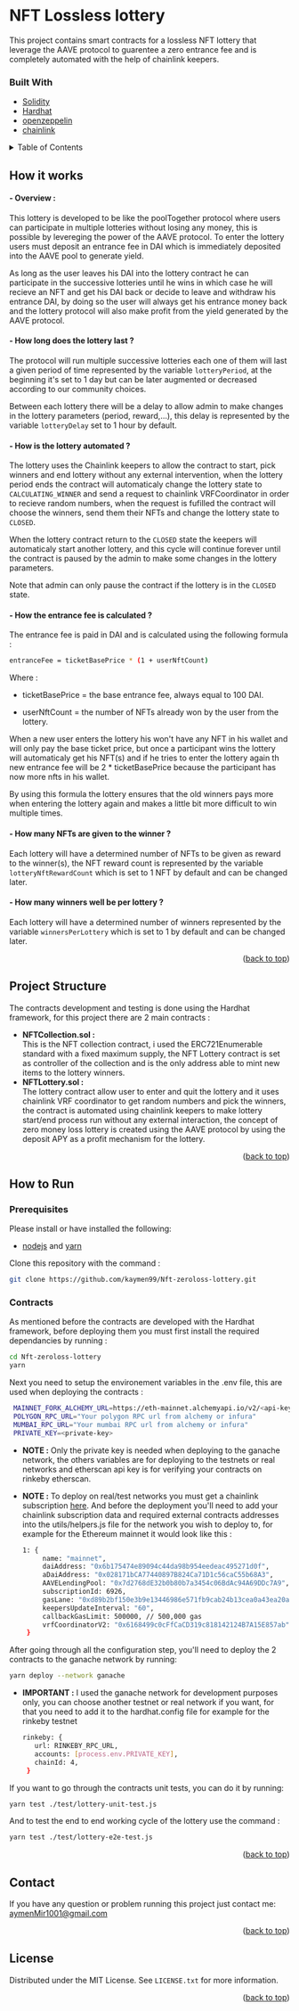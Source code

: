<div id="top"></div>

<!-- ABOUT THE PROJECT -->

# NFT Lossless lottery

This project contains smart contracts for a lossless NFT lottery that leverage the AAVE protocol to guarentee a zero entrance fee and is completely automated with the help of chainlink keepers.

### Built With

* [Solidity](https://docs.soliditylang.org/)
* [Hardhat](https://hardhat.org/getting-started/)
* [openzeppelin](https://docs.openzeppelin.com)
* [chainlink](https://docs.chain.link/docs/conceptual-overview/)

<details>
  <summary>Table of Contents</summary>
  <ol>
    <li><a href="#how-it-works">How it works</a></li>
    <li><a href="#project-structure">Project structure</a></li>
    <li>
      <a href="#how-to-run">How to Run</a>
      <ul>
       <li><a href="#prerequisites">Prerequisites</a></li>
       <li><a href="#contracts">Contracts</a></li>
      </ul>
    </li>
    <li><a href="#contact">Contact</a></li>
    <li><a href="#license">License</a></li>
  </ol>
</details>

<!-- Working -->

## How it works

####  - Overview :

This lottery is developed to be like the poolTogether protocol where users can participate in multiple lotteries without losing any money, this is possible by levereging the power of the AAVE protocol. To enter the lottery users must deposit an entrance fee in DAI which is immediately deposited into the AAVE pool to generate yield. 

As long as the user leaves his DAI into the lottery contract he can participate in the successive lotteries until he wins in which case he will recieve an NFT and get his DAI back or decide to leave and withdraw his entrance DAI, by doing so the user will always get his entrance money back and the lottery protocol will also make profit from the yield generated by the AAVE protocol.

####  - How long does the lottery last ?

The protocol will run multiple successive lotteries each one of them will last a given period of time represented by the variable `lotteryPeriod`, at the beginning it's set to 1 day but can be later augmented or decreased according to our community choices.

Between each lottery there will be a delay to allow admin to make changes in the lottery parameters (period, reward,...), this delay is represented by the variable `lotteryDelay` set to 1 hour by default.

####  - How is the lottery automated ?

The lottery uses the Chainlink keepers to allow the contract to start, pick winners and end lottery without any external intervention, when the lottery period ends the contract will automaticaly change the lottery state to `CALCULATING_WINNER` and send a request to chainlink VRFCoordinator in order to recieve random numbers, when the request is fufilled the contract will choose the winners, send them their NFTs and change the lottery state to `CLOSED`.

When the lottery contract return to the `CLOSED` state the keepers will automaticaly start another lottery, and this cycle will continue forever until the contract is paused by the admin to make some changes in the lottery parameters.

Note that admin can only pause the contract if the lottery is in the `CLOSED` state.

####  - How the entrance fee is calculated ?

The entrance fee is paid in DAI and is calculated using the following formula :

   ```sh
   entranceFee = ticketBasePrice * (1 + userNftCount)
   ```

Where : 

* ticketBasePrice = the base entrance fee, always equal to 100 DAI.

* userNftCount = the number of NFTs already won by the user from the lottery. 

When a new user enters the lottery his won't have any NFT in his wallet and will only pay the base ticket price, but once a participant wins the lottery will automaticaly get his NFT(s) and if he tries to enter the lottery again th new entrance fee will be 2 * ticketBasePrice because the participant has now more nfts in his wallet.

By using this formula the lottery ensures that the old winners pays more when entering the lottery again and makes a little bit more difficult to win multiple times.

####  - How many NFTs are given to the winner ?

Each lottery will have a determined number of NFTs to be given as reward to the winner(s), the NFT reward count is represented by the variable `lotteryNftRewardCount` which is set to 1 NFT by default and can be changed later.

####  - How many winners well be per lottery ?

Each lottery will have a determined number of winners represented by the variable `winnersPerLottery` which is set to 1 by default and can be changed later.

<p align="right">(<a href="#top">back to top</a>)</p>

<!-- PROJECT STRUCTURE -->

## Project Structure

The contracts development and testing is done using the Hardhat framework, for this project there are 2 main contracts :
      <ul>
       <li><b>NFTCollection.sol :</b></li>
This is the NFT collection contract, i used the ERC721Enumerable standard with a fixed maximum supply, the NFT Lottery contract is set as  controller of the collection and is the only address able to mint new items to the lottery winners. 
       <li><b>NFTLottery.sol :</b></li>
The lottery contract allow user to enter and quit the lottery and it uses chainlink VRF coordinator to get random numbers and pick the winners, the contract is automated using chainlink keepers to make lottery start/end process run without any external interaction, the concept of zero money loss lottery is created using the AAVE protocol by using the deposit APY as a profit mechanism for the lottery.    
      </ul>
<p align="right">(<a href="#top">back to top</a>)</p>

<!-- USAGE GUIDE -->
## How to Run

### Prerequisites

Please install or have installed the following:
* [nodejs](https://nodejs.org/en/download/) and [yarn](https://classic.yarnpkg.com/en/)

Clone this repository with the command :

   ```sh
   git clone https://github.com/kaymen99/Nft-zeroloss-lottery.git
   ```

### Contracts

As mentioned before the contracts are developed with the Hardhat framework, before deploying them you must first install the required dependancies by running :
   ```sh
   cd Nft-zeroloss-lottery
   yarn
   ```
   
Next you need to setup the environement variables in the .env file, this are used when deploying the contracts :

   ```sh
    MAINNET_FORK_ALCHEMY_URL=https://eth-mainnet.alchemyapi.io/v2/<api-key>
    POLYGON_RPC_URL="Your polygon RPC url from alchemy or infura"
    MUMBAI_RPC_URL="Your mumbai RPC url from alchemy or infura"
    PRIVATE_KEY=<private-key>
   ```
* <b>NOTE :</b> Only the private key is needed when deploying to the ganache network, the others variables are for deploying to the testnets or real networks and etherscan api key is for verifying your contracts on rinkeby etherscan.

* <b>NOTE :</b> To deploy on real/test networks you must get a chainlink subscription [here](https://vrf.chain.link). And before the deployment you'll need to add your chainlink subscription data and required external contracts addresses into the utils/helpers.js file for the network you wish to deploy to, for example for the Ethereum mainnet it would look like this :

   ```sh
   1: {
        name: "mainnet",
        daiAddress: "0x6b175474e89094c44da98b954eedeac495271d0f",
        aDaiAddress: "0x028171bCA77440897B824Ca71D1c56caC55b68A3",
        AAVELendingPool: "0x7d2768dE32b0b80b7a3454c06BdAc94A69DDc7A9",
        subscriptionId: 6926,
        gasLane: "0xd89b2bf150e3b9e13446986e571fb9cab24b13cea0a43ea20a6049a85cc807cc", // 30 gwei
        keepersUpdateInterval: "60",
        callbackGasLimit: 500000, // 500,000 gas
        vrfCoordinatorV2: "0x6168499c0cFfCaCD319c818142124B7A15E857ab",
    }
   ```

After going through all the configuration step, you'll need to deploy the 2 contracts to the ganache network by running: 
   ```sh
   yarn deploy --network ganache
   ```
   
* <b>IMPORTANT :</b> I used the ganache network for development purposes only, you can choose another testnet or real network if you want, for that you need to add it to the hardhat.config file for example for the rinkeby testnet  

   ```sh
   rinkeby: {
      url: RINKEBY_RPC_URL,
      accounts: [process.env.PRIVATE_KEY],
      chainId: 4,
    }
   ```

If you want to go through the contracts unit tests, you can do it by running:
   ```sh
   yarn test ./test/lottery-unit-test.js
   ```
And to test the end to end working cycle of the lottery use the command :
   ```sh
   yarn test ./test/lottery-e2e-test.js
   ```

<p align="right">(<a href="#top">back to top</a>)</p>

<!-- Contact -->
## Contact

If you have any question or problem running this project just contact me: aymenMir1001@gmail.com

<p align="right">(<a href="#top">back to top</a>)</p>

<!-- LICENSE -->
## License

Distributed under the MIT License. See `LICENSE.txt` for more information.

<p align="right">(<a href="#top">back to top</a>)</p>

